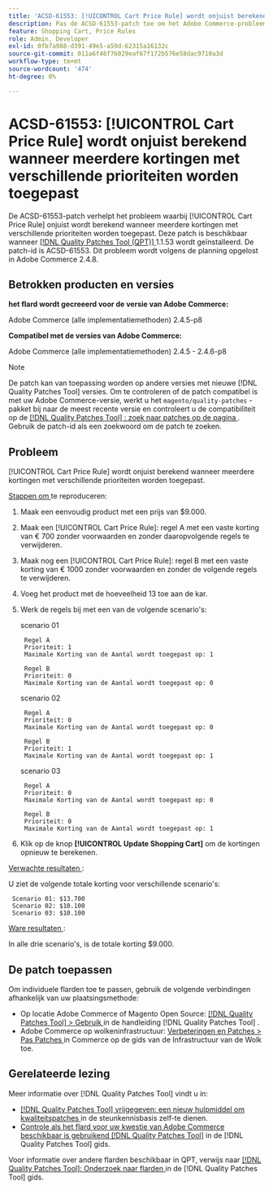 ```yaml
---
title: 'ACSD-61553: [!UICONTROL Cart Price Rule] wordt onjuist berekend wanneer meerdere kortingen met verschillende prioriteiten worden toegepast'
description: Pas de ACSD-61553-patch toe om het Adobe Commerce-probleem op te lossen, waarbij [!UICONTROL Cart Price Rule] onjuist wordt berekend wanneer meerdere kortingen met verschillende prioriteiten worden toegepast.
feature: Shopping Cart, Price Rules
role: Admin, Developer
exl-id: 0fb7a988-d391-49e5-a59d-62315a16132c
source-git-commit: 011a6f46f76029eaf67f172b576e58dac9710a3d
workflow-type: tm+mt
source-wordcount: '474'
ht-degree: 0%

---
```


# ACSD-61553: [!UICONTROL Cart Price Rule] wordt onjuist berekend wanneer meerdere kortingen met verschillende prioriteiten worden toegepast

De ACSD-61553-patch verhelpt het probleem waarbij [!UICONTROL Cart Price Rule] onjuist wordt berekend wanneer meerdere kortingen met verschillende prioriteiten worden toegepast. Deze patch is beschikbaar wanneer [[!DNL Quality Patches Tool (QPT)] ](https://experienceleague.adobe.com/nl/docs/commerce-operations/tools/quality-patches-tool/quality-patches-tool-to-self-serve-quality-patches) 1.1.53 wordt geïnstalleerd. De patch-id is ACSD-61553. Dit probleem wordt volgens de planning opgelost in Adobe Commerce 2.4.8.

## Betrokken producten en versies

**het flard wordt gecreeerd voor de versie van Adobe Commerce:**

Adobe Commerce (alle implementatiemethoden) 2.4.5-p8

**Compatibel met de versies van Adobe Commerce:**

Adobe Commerce (alle implementatiemethoden) 2.4.5 - 2.4.6-p8

>[!NOTE]
>
>De patch kan van toepassing worden op andere versies met nieuwe [!DNL Quality Patches Tool] versies. Om te controleren of de patch compatibel is met uw Adobe Commerce-versie, werkt u het `magento/quality-patches` -pakket bij naar de meest recente versie en controleert u de compatibiliteit op de [[!DNL Quality Patches Tool] : zoek naar patches op de pagina ](https://experienceleague.adobe.com/tools/commerce-quality-patches/index.html?lang=nl-NL) . Gebruik de patch-id als een zoekwoord om de patch te zoeken.

## Probleem

[!UICONTROL Cart Price Rule] wordt onjuist berekend wanneer meerdere kortingen met verschillende prioriteiten worden toegepast.

<u> Stappen om </u> te reproduceren:

1. Maak een eenvoudig product met een prijs van $9.000.
1. Maak een [!UICONTROL Cart Price Rule]: regel A met een vaste korting van € 700 zonder voorwaarden en zonder daaropvolgende regels te verwijderen.
1. Maak nog een [!UICONTROL Cart Price Rule]: regel B met een vaste korting van € 1000 zonder voorwaarden en zonder de volgende regels te verwijderen.
1. Voeg het product met de hoeveelheid 13 toe aan de kar.
1. Werk de regels bij met een van de volgende scenario&#39;s:

   scenario 01

        Regel A 
        Prioriteit: 1 
        Maximale Korting van de Aantal wordt toegepast op: 1 
       
        Regel B 
        Prioriteit: 0 
        Maximale Korting van de Aantal wordt toegepast op: 0 
   
   scenario 02

        Regel A 
        Prioriteit: 0 
        Maximale Korting van de Aantal wordt toegepast op: 0 
       
        Regel B 
        Prioriteit: 1 
        Maximale Korting van de Aantal wordt toegepast op: 1 
   
   scenario 03

        Regel A 
        Prioriteit: 0 
        Maximale Korting van de Aantal wordt toegepast op: 0 
       
        Regel B 
        Prioriteit: 0 
        Maximale Korting van de Aantal wordt toegepast op: 1 
   
1. Klik op de knop **[!UICONTROL Update Shopping Cart]** om de kortingen opnieuw te berekenen.

<u> Verwachte resultaten </u>:

U ziet de volgende totale korting voor verschillende scenario&#39;s:

     Scenario 01: $13.700 
     Scenario 02: $10.100 
     Scenario 03: $10.100 

<u> Ware resultaten </u>:

In alle drie scenario&#39;s, is de totale korting $9.000.

## De patch toepassen

Om individuele flarden toe te passen, gebruik de volgende verbindingen afhankelijk van uw plaatsingsmethode:

* Op locatie Adobe Commerce of Magento Open Source: [[!DNL Quality Patches Tool] > Gebruik ](/help/tools/quality-patches-tool/usage.md) in de handleiding [!DNL Quality Patches Tool] .
* Adobe Commerce op wolkeninfrastructuur: [ Verbeteringen en Patches > Pas Patches ](https://experienceleague.adobe.com/docs/commerce-cloud-service/user-guide/develop/upgrade/apply-patches.html?lang=nl-NL) in Commerce op de gids van de Infrastructuur van de Wolk toe.

## Gerelateerde lezing

Meer informatie over [!DNL Quality Patches Tool] vindt u in:

* [[!DNL Quality Patches Tool]  vrijgegeven: een nieuw hulpmiddel om kwaliteitspatches ](https://experienceleague.adobe.com/nl/docs/commerce-operations/tools/quality-patches-tool/quality-patches-tool-to-self-serve-quality-patches) in de steunkennisbasis zelf-te dienen.
* [ Controle als het flard voor uw kwestie van Adobe Commerce beschikbaar is gebruikend  [!DNL Quality Patches Tool]](/help/tools/quality-patches-tool/patches-available-in-qpt/check-patch-for-magento-issue-with-magento-quality-patches.md) in de [!DNL Quality Patches Tool] gids.

Voor informatie over andere flarden beschikbaar in QPT, verwijs naar [[!DNL Quality Patches Tool]: Onderzoek naar flarden ](https://experienceleague.adobe.com/tools/commerce-quality-patches/index.html?lang=nl-NL) in de [!DNL Quality Patches Tool] gids.
